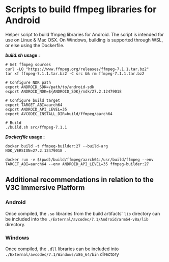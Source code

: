 # Scripts to build ffmpeg libraries for Android

Helper script to build ffmpeg libraries for Android.
The script is intended for use on Linux & Mac OSX. 
On Windows, building is supported through WSL, or else using the Dockerfile.


***build.sh* usage :**

```
# Get ffmpeg sources
curl -LO "https://www.ffmpeg.org/releases/ffmpeg-7.1.1.tar.bz2"
tar xf ffmpeg-7.1.1.tar.bz2 -C src && rm ffmpeg-7.1.1.tar.bz2

# Configure NDK path
export ANDROID_SDK=/path/to/android-sdk
export ANDROID_NDK=${ANDROID_SDK}/ndk/27.2.12479018

# Configure build target
export TARGET_ABI=aarch64
export ANDROID_API_LEVEL=35
export AVCODEC_INSTALL_DIR=build/ffmpeg/aarch64

# Build
./build.sh src/ffmpeg-7.1.1
```


***Dockerfile* usage :** 

```
docker build -t ffmpeg-builder:27 --build-arg NDK_VERSION=27.2.12479018 .
 
docker run -v $(pwd)/build/ffmpeg/aarch64:/usr/build/ffmpeg --env TARGET_ABI=aarch64 --env ANDROID_API_LEVEL=35 ffmpeg-builder:27
```

## Additional recommendations in relation to the V3C Immersive Platform

### Android
Once compiled, the `.so` libraries from the build artifacts' `lib` directory can be included into the `./External/avcodec/7.1/Android/arm64-v8a/lib` directory.

### Windows
Once compiled, the `.dll` libraries can be included into `./External/avcodec/7.1/Windows/x86_64/bin` directory
